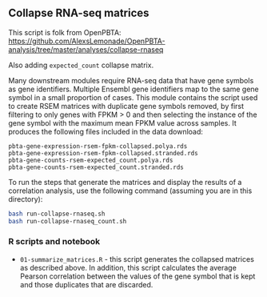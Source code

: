## Collapse RNA-seq matrices

This script is folk from OpenPBTA: https://github.com/AlexsLemonade/OpenPBTA-analysis/tree/master/analyses/collapse-rnaseq 

Also adding `expected_count` collapse matrix. 

Many downstream modules require RNA-seq data that have gene symbols as gene identifiers.
Multiple Ensembl gene identifiers map to the same gene symbol in a small proportion of cases.
This module contains the script used to create RSEM matrices with duplicate gene symbols removed, by first filtering to only genes with FPKM > 0 and then selecting the instance of the gene symbol with the maximum mean FPKM value across samples.
It produces the following files included in the data download:

```
pbta-gene-expression-rsem-fpkm-collapsed.polya.rds
pbta-gene-expression-rsem-fpkm-collapsed.stranded.rds
pbta-gene-counts-rsem-expected_count.polya.rds
pbta-gene-counts-rsem-expected_count.stranded.rds
```

To run the steps that generate the matrices and display the results of a correlation analysis, use the following command (assuming you are in this directory):

```sh
bash run-collapse-rnaseq.sh
bash run-collapse-rnaseq_count.sh
```

### R scripts and notebook

* `01-summarize_matrices.R` - this script generates the collapsed matrices as described above.
In addition, this script calculates the average Pearson correlation between the values of the gene symbol that is kept and those duplicates that are discarded.
